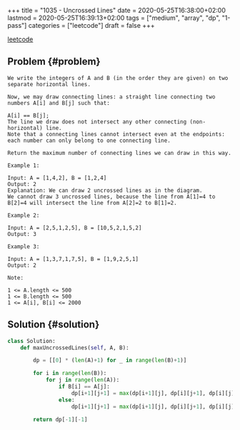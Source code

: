 +++
title = "1035 - Uncrossed Lines"
date = 2020-05-25T16:38:00+02:00
lastmod = 2020-05-25T16:39:13+02:00
tags = ["medium", "array", "dp", "1-pass"]
categories = ["leetcode"]
draft = false
+++

[leetcode](https://leetcode.com/problems/uncrossed-lines/)


## Problem {#problem}

```text
We write the integers of A and B (in the order they are given) on two separate horizontal lines.

Now, we may draw connecting lines: a straight line connecting two numbers A[i] and B[j] such that:

A[i] == B[j];
The line we draw does not intersect any other connecting (non-horizontal) line.
Note that a connecting lines cannot intersect even at the endpoints: each number can only belong to one connecting line.

Return the maximum number of connecting lines we can draw in this way.

Example 1:

Input: A = [1,4,2], B = [1,2,4]
Output: 2
Explanation: We can draw 2 uncrossed lines as in the diagram.
We cannot draw 3 uncrossed lines, because the line from A[1]=4 to B[2]=4 will intersect the line from A[2]=2 to B[1]=2.

Example 2:

Input: A = [2,5,1,2,5], B = [10,5,2,1,5,2]
Output: 3

Example 3:

Input: A = [1,3,7,1,7,5], B = [1,9,2,5,1]
Output: 2

Note:

1 <= A.length <= 500
1 <= B.length <= 500
1 <= A[i], B[i] <= 2000
```


## Solution {#solution}

```python
class Solution:
    def maxUncrossedLines(self, A, B):

        dp = [[0] * (len(A)+1) for _ in range(len(B)+1)]

        for i in range(len(B)):
            for j in range(len(A)):
                if B[i] == A[j]:
                    dp[i+1][j+1] = max(dp[i+1][j], dp[i][j+1], dp[i][j] + 1)
                else:
                    dp[i+1][j+1] = max(dp[i+1][j], dp[i][j+1], dp[i][j])

        return dp[-1][-1]
```
